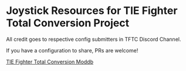 # Joystick Resources for TIE Fighter Total Conversion Project


All credit goes to respective config submitters in TFTC Discord Channel.

If you have a configuration to share, PRs are welcome!


[TIE Fighter Total Conversion Moddb](https://www.moddb.com/mods/tie-fighter-total-conversion-tftc)